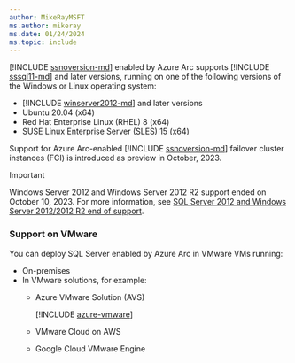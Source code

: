 ```yaml
---
author: MikeRayMSFT
ms.author: mikeray
ms.date: 01/24/2024
ms.topic: include
---
```


[!INCLUDE [ssnoversion-md](../../../includes/ssnoversion-md.md)] enabled by Azure Arc supports [!INCLUDE [sssql11-md](../../../includes/sssql11-md.md)] and later versions, running on one of the following versions of the Windows or Linux operating system:

- [!INCLUDE [winserver2012-md](../../../includes/winserver2012-md.md)] and later versions
- Ubuntu 20.04 (x64)
- Red Hat Enterprise Linux (RHEL) 8 (x64)
- SUSE Linux Enterprise Server (SLES) 15 (x64)

Support for Azure Arc-enabled [!INCLUDE [ssnoversion-md](../../../includes/ssnoversion-md.md)] failover cluster instances (FCI) is introduced as preview in October, 2023.

> [!IMPORTANT]  
> Windows Server 2012 and Windows Server 2012 R2 support ended on October 10, 2023. For more information, see [SQL Server 2012 and Windows Server 2012/2012 R2 end of support](/lifecycle/announcements/sql-server-2012-windows-server-2012-2012-r2-end-of-support).

### Support on VMware

You can deploy SQL Server enabled by Azure Arc in VMware VMs running:

- On-premises
- In VMware solutions, for example:
  - Azure VMware Solution (AVS)

    [!INCLUDE [azure-vmware](azure-vmware.md)]

  - VMware Cloud on AWS
  - Google Cloud VMware Engine
